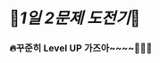 # :fist_right:***​1일 2문제 도전기***:fist_left:

### :fire:꾸준히 Level UP 가즈아~~~~:fire_engine::fire_engine::fire_engine:


